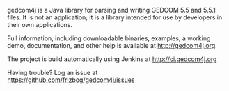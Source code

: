 gedcom4j is a Java library for parsing and writing GEDCOM 5.5 and 5.5.1 files.  It is not an application; it is a library intended for use by developers in their own applications.

Full information, including downloadable binaries, examples, a working demo, documentation, and other help is available at http://gedcom4j.org.

The project is build automatically using Jenkins at http://ci.gedcom4j.org

Having trouble? Log an issue at https://github.com/frizbog/gedcom4j/issues
